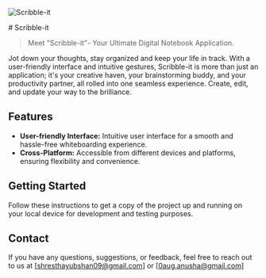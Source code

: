 ![Scribble-it](https://github.com/yubshan/scribble-it/assets/140963281/62c3e1d7-c21b-4095-9b53-11960a8a5069)

 <span style="color:`#RRGGBB`"># Scribble-it</span>
> Meet "Scribble-it"- Your Ultimate Digital Notebook Application.

Jot down your thoughts, stay organized and keep your life in track.
With a user-friendly interface and intuitive gestures, Scribble-it is more than just an application; it's your creative haven, your brainstorming buddy, and your productivity partner, all rolled into one seamless experience. Create, edit, and update your way to the brilliance.


## Features

- **User-friendly Interface:** Intuitive user interface for a smooth and hassle-free whiteboarding experience.
- **Cross-Platform:** Accessible from different devices and platforms, ensuring flexibility and convenience.

## Getting Started
Follow these instructions to get a copy of the project up and running on your local device for development and testing purposes.


## Contact

If you have any questions, suggestions, or feedback, feel free to reach out to us at [shresthayubshan09@gmail.com] or [0aug.anusha@gmail.com]

